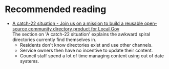 # Recommended reading

- [A catch-22 situation - Join us on a mission to build a reusable open-source community directory product for Local Gov](https://www.royalgreenwich.gov.uk/blog/digital/post/117/join-us-on-a-mission-to-build-a-reusable-open-source-community-directory-product-for-local-gov)  
  The section on 'A catch-22 situation' explains the awkward spiral directories currently find themselves in.
  - Residents don't know directories exist and use other channels​.
  - Service owners then have no incentive to update their content.
  - Council staff spend a lot of time managing content using out of date systems.
